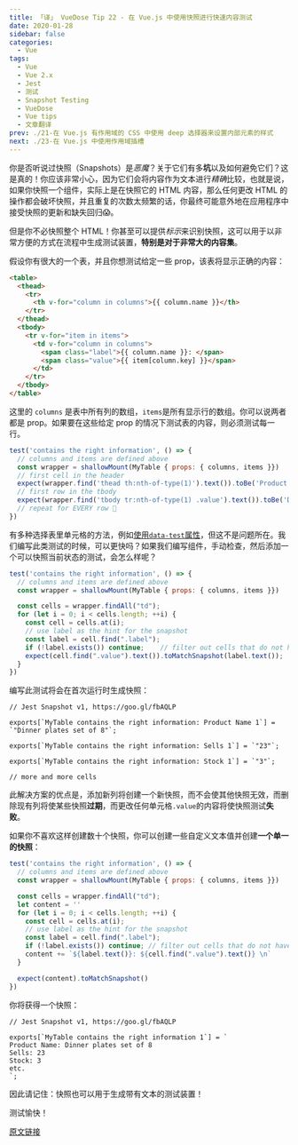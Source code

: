 ```yaml
---
title: 「译」 VueDose Tip 22 - 在 Vue.js 中使用快照进行快速内容测试
date: 2020-01-28
sidebar: false
categories:
  - Vue
tags:
  - Vue
  - Vue 2.x
  - Jest
  - 测试
  - Snapshot Testing
  - VueDose
  - Vue tips
  - 文章翻译
prev: ./21-在 Vue.js 有作用域的 CSS 中使用 deep 选择器来设置内部元素的样式
next: ./23-在 Vue.js 中使用作用域插槽
---
```


你是否听说过快照（Snapshots）是*恶魔*？关于它们有多**坑**以及如何避免它们？这是真的！你应该非常小心，因为它们会将内容作为文本进行*精确*比较，也就是说，如果你快照一个组件，实际上是在快照它的 HTML 内容，那么任何更改 HTML 的操作都会破坏快照，并且重复的次数太频繁的话，你最终可能意外地在应用程序中接受快照的更新和缺失回归😱。

但是你不必快照整个 HTML！你甚至可以提供*标示*来识别快照，这可以用于以非常方便的方式在流程中生成测试装置，**特别是对于非常大的内容集**。

假设你有很大的一个表，并且你想测试给定一些 prop，该表将显示正确的内容：

```html
<table>
  <thead>
    <tr>
      <th v-for="column in columns">{{ column.name }}</th>
    </tr>
  </thead>
  <tbody>
    <tr v-for="item in items">
      <td v-for="column in columns">
        <span class="label">{{ column.name }}: </span>
        <span class="value">{{ item[column.key] }}</span>
      </td>
    </tr>
  </tbody>
</table>
```

这里的 `columns` 是表中所有列的数组，`items`是所有显示行的数组。你可以说两者都是 prop。如果要在这些给定 prop 的情况下测试表的内容，则必须测试每一行。

```js
test('contains the right information', () => {
  // columns and items are defined above
  const wrapper = shallowMount(MyTable { props: { columns, items }})
  // first cell in the header
  expect(wrapper.find('thead th:nth-of-type(1)').text()).toBe('Product')
  // first row in the tbody
  expect(wrapper.find('tbody tr:nth-of-type(1) .value').text()).toBe('Dinner plates set of 8')
  // repeat for EVERY row 🤯
})
```

有多种选择表里单元格的方法，例如[使用`data-test`属性](https://github.com/LinusBorg/vue-cli-plugin-test-attrs)，但这不是问题所在。我们编写此类测试的时候，可以更快吗？如果我们编写组件，手动检查，然后添加一个可以快照当前状态的测试，会怎么样呢？

```js
test('contains the right information', () => {
  // columns and items are defined above
  const wrapper = shallowMount(MyTable { props: { columns, items }})

  const cells = wrapper.findAll("td");
  for (let i = 0; i < cells.length; ++i) {
    const cell = cells.at(i);
    // use label as the hint for the snapshot
    const label = cell.find(".label");
    if (!label.exists()) continue;    // filter out cells that do not have a label
    expect(cell.find(".value").text()).toMatchSnapshot(label.text());
  }
})
```

编写此测试将会在首次运行时生成快照：

```shell
// Jest Snapshot v1, https://goo.gl/fbAQLP

exports[`MyTable contains the right information: Product Name 1`] = `"Dinner plates set of 8"`;

exports[`MyTable contains the right information: Sells 1`] = `"23"`;

exports[`MyTable contains the right information: Stock 1`] = `"3"`;

// more and more cells
```

此解决方案的优点是，添加新列将创建一个新快照，而不会使其他快照无效，而删除现有列将使某些快照**过期**，而更改任何单元格`.value`的内容将使快照测试**失败**。

如果你不喜欢这样创建数十个快照，你可以创建一些自定义文本值并创建**一个单一的快照**：

```js
test('contains the right information', () => {
  // columns and items are defined above
  const wrapper = shallowMount(MyTable { props: { columns, items }})

  const cells = wrapper.findAll("td");
  let content = ''
  for (let i = 0; i < cells.length; ++i) {
    const cell = cells.at(i);
    // use label as the hint for the snapshot
    const label = cell.find(".label");
    if (!label.exists()) continue; // filter out cells that do not have a label
    content += `${label.text()}: ${cell.find(".value").text()} \n`
  }

  expect(content).toMatchSnapshot()
})
```

你将获得一个快照：

```shell
// Jest Snapshot v1, https://goo.gl/fbAQLP

exports[`MyTable contains the right information 1`] = `
Product Name: Dinner plates set of 8
Sells: 23
Stock: 3
etc.
`;
```

因此请记住：快照也可以用于生成带有文本的测试装置！

测试愉快！

[原文链接](https://vuedose.tips/tips/quick-content-testing-using-snapshots-in-vue-js)
